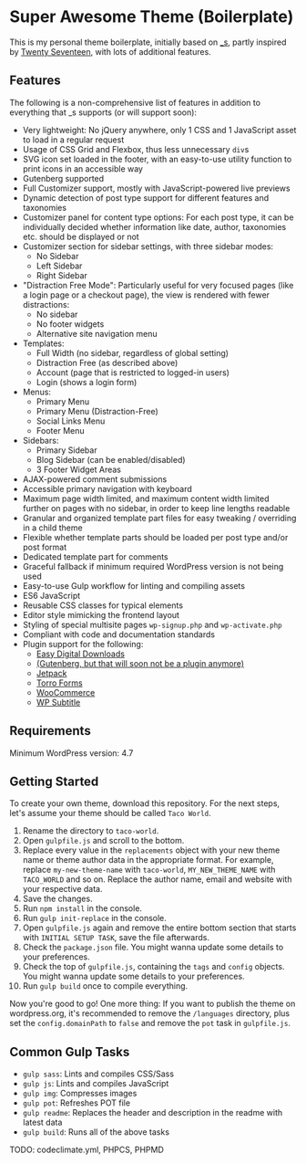 # Super Awesome Theme (Boilerplate)

This is my personal theme boilerplate, initially based on [\_s](http://underscores.me/), partly inspired by [Twenty Seventeen](https://wordpress.org/themes/twentyseventeen/), with lots of additional features.

## Features

The following is a non-comprehensive list of features in addition to everything that \_s supports (or will support soon):

* Very lightweight: No jQuery anywhere, only 1 CSS and 1 JavaScript asset to load in a regular request
* Usage of CSS Grid and Flexbox, thus less unnecessary `div`s
* SVG icon set loaded in the footer, with an easy-to-use utility function to print icons in an accessible way
* Gutenberg supported
* Full Customizer support, mostly with JavaScript-powered live previews
* Dynamic detection of post type support for different features and taxonomies
* Customizer panel for content type options: For each post type, it can be individually decided whether information like date, author, taxonomies etc. should be displayed or not
* Customizer section for sidebar settings, with three sidebar modes:
    * No Sidebar
    * Left Sidebar
    * Right Sidebar
* "Distraction Free Mode": Particularly useful for very focused pages (like a login page or a checkout page), the view is rendered with fewer distractions:
    * No sidebar
    * No footer widgets
    * Alternative site navigation menu
* Templates:
    * Full Width (no sidebar, regardless of global setting)
    * Distraction Free (as described above)
    * Account (page that is restricted to logged-in users)
    * Login (shows a login form)
* Menus:
    * Primary Menu
    * Primary Menu (Distraction-Free)
    * Social Links Menu
    * Footer Menu
* Sidebars:
    * Primary Sidebar
    * Blog Sidebar (can be enabled/disabled)
    * 3 Footer Widget Areas
* AJAX-powered comment submissions
* Accessible primary navigation with keyboard
* Maximum page width limited, and maximum content width limited further on pages with no sidebar, in order to keep line lengths readable
* Granular and organized template part files for easy tweaking / overriding in a child theme
* Flexible whether template parts should be loaded per post type and/or post format
* Dedicated template part for comments
* Graceful fallback if minimum required WordPress version is not being used
* Easy-to-use Gulp workflow for linting and compiling assets
* ES6 JavaScript
* Reusable CSS classes for typical elements
* Editor style mimicking the frontend layout
* Styling of special multisite pages `wp-signup.php` and `wp-activate.php`
* Compliant with code and documentation standards
* Plugin support for the following:
    * [Easy Digital Downloads](https://wordpress.org/plugins/easy-digital-downloads/)
    * [(Gutenberg, but that will soon not be a plugin anymore)](https://wordpress.org/plugins/gutenberg/)
    * [Jetpack](https://wordpress.org/plugins/jetpack/)
    * [Torro Forms](https://wordpress.org/plugins/torro-forms/)
    * [WooCommerce](https://wordpress.org/plugins/woocommerce/)
    * [WP Subtitle](https://wordpress.org/plugins/wp-subtitle/)

## Requirements

Minimum WordPress version: 4.7

## Getting Started

To create your own theme, download this repository. For the next steps, let's assume your theme should be called `Taco World`.

1. Rename the directory to `taco-world`.
2. Open `gulpfile.js` and scroll to the bottom.
3. Replace every value in the `replacements` object with your new theme name or theme author data in the appropriate format. For example, replace `my-new-theme-name` with `taco-world`, `MY_NEW_THEME_NAME` with `TACO_WORLD` and so on. Replace the author name, email and website with your respective data.
4. Save the changes.
5. Run `npm install` in the console.
6. Run `gulp init-replace` in the console.
7. Open `gulpfile.js` again and remove the entire bottom section that starts with `INITIAL SETUP TASK`, save the file afterwards.
8. Check the `package.json` file. You might wanna update some details to your preferences.
9. Check the top of `gulpfile.js`, containing the `tags` and `config` objects. You might wanna update some details to your preferences.
10. Run `gulp build` once to compile everything.

Now you're good to go! One more thing: If you want to publish the theme on wordpress.org, it's recommended to remove the `/languages` directory, plus set the `config.domainPath` to `false` and remove the `pot` task in `gulpfile.js`.

## Common Gulp Tasks

* `gulp sass`: Lints and compiles CSS/Sass
* `gulp js`: Lints and compiles JavaScript
* `gulp img`: Compresses images
* `gulp pot`: Refreshes POT file
* `gulp readme`: Replaces the header and description in the readme with latest data
* `gulp build`: Runs all of the above tasks

TODO: codeclimate.yml, PHPCS, PHPMD
